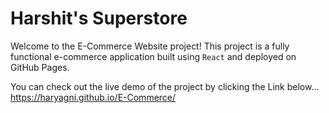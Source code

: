 # Harshit's Superstore
Welcome to the E-Commerce Website project! This project is a fully functional e-commerce application built using `React` and deployed on GitHub Pages.

You can check out the live demo of the project by clicking the Link below...
<https://haryagni.github.io/E-Commerce/> 
